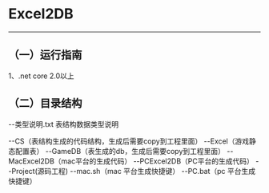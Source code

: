 # Excel2DB

-------------------------------------------------------------


（一）运行指南
-------------------------------------------------------------

1、.net core 2.0以上

（二）目录结构
-------------------------------------------------------------
--类型说明.txt  表结构数据类型说明

--CS（表结构生成的代码结构，生成后需要copy到工程里面）
--Excel（游戏静态配置表）
--GameDB（表生成的db，生成后需要copy到工程里面）
--MacExcel2DB（mac平台的生成代码）
--PCExcel2DB（PC平台的生成代码）
--Project(源码工程)
--mac.sh（mac 平台生成快捷键）
--PC.bat（pc 平台生成快捷键）